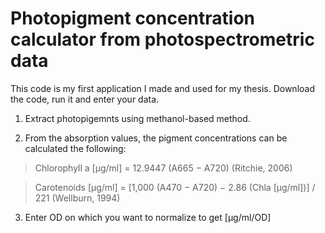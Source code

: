 # Photopigment concentration calculator from photospectrometric data
This code is my first application I made and used for my thesis.
Download the code, run it and enter your data.

1. Extract photopigemnts using methanol-based method.

2. From the absorption values, the pigment concentrations can be calculated the following:
> Chlorophyll a [μg/ml] = 12.9447 (A665 − A720) (Ritchie, 2006)

> Carotenoids [μg/ml] = [1,000 (A470 − A720) − 2.86 (Chla [μg/ml])] / 221 (Wellburn, 1994)

3. Enter OD on which you want to normalize to get [μg/ml/OD]
